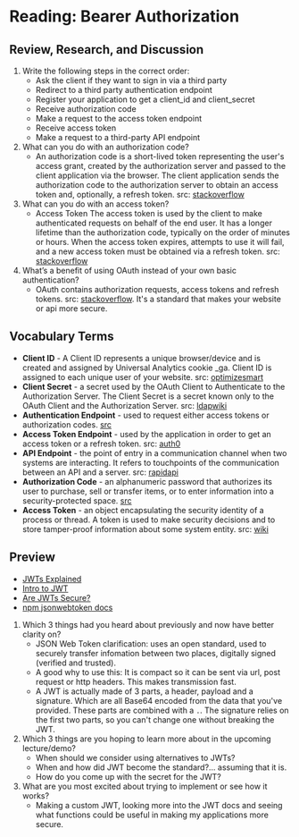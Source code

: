 # Reading: Bearer Authorization

## Review, Research, and Discussion

1. Write the following steps in the correct order:
    - Ask the client if they want to sign in via a third party
    - Redirect to a third party authentication endpoint
    - Register your application to get a client_id and client_secret
    - Receive authorization code
    - Make a request to the access token endpoint
    - Receive access token
    - Make a request to a third-party API endpoint
1. What can you do with an authorization code?
    - An authorization code is a short-lived token representing the user's access grant, created by the authorization server and passed to the client application via the browser. The client application sends the authorization code to the authorization server to obtain an access token and, optionally, a refresh token. src: [stackoverflow](https://stackoverflow.com/questions/8666316/facebook-oauth-2-0-code-and-token#:~:text=Access%20Token%20The%20access%20token,order%20of%20minutes%20or%20hours.)
1. What can you do with an access token?
    - Access Token The access token is used by the client to make authenticated requests on behalf of the end user. It has a longer lifetime than the authorization code, typically on the order of minutes or hours. When the access token expires, attempts to use it will fail, and a new access token must be obtained via a refresh token. src: [stackoverflow](https://stackoverflow.com/questions/8666316/facebook-oauth-2-0-code-and-token#:~:text=Access%20Token%20The%20access%20token,order%20of%20minutes%20or%20hours.)
1. What’s a benefit of using OAuth instead of your own basic authentication?
    - OAuth contains authorization requests, access tokens and refresh tokens. src: [stackoverflow](https://stackoverflow.com/questions/7561631/oauth-2-0-benefits-and-use-cases-why#:~:text=OAuth1%20(more%20precisely%20HMAC)%20requests,the%20data%20you're%20after.). It's a standard that makes your website or api more secure.

## Vocabulary Terms

- **Client ID** - A Client ID represents a unique browser/device and is created and assigned by Universal Analytics cookie _ga. Client ID is assigned to each unique user of your website. src: [optimizesmart](https://www.optimizesmart.com/understanding-the-difference-between-client-id-and-user-id/#:~:text=Analytics%20client%20ID%3F-,A%20Client%20ID%20represents%20a%20unique%20browser%2Fdevice%20and%20is,unique%20user%20of%20your%20website.)
- **Client Secret** - a secret used by the OAuth Client to Authenticate to the Authorization Server. The Client Secret is a secret known only to the OAuth Client and the Authorization Server. src: [ldapwiki](https://bit.ly/3tYHpqJ)
- **Authentication Endpoint** - used to request either access tokens or authorization codes. [src](https://identityserver.github.io/Documentation/docsv2/endpoints/authorization.html)
- **Access Token Endpoint** - used by the application in order to get an access token or a refresh token. src: [auth0](https://auth0.com/docs/protocols/protocol-oauth2)
- **API Endpoint** - the point of entry in a communication channel when two systems are interacting. It refers to touchpoints of the communication between an API and a server. src: [rapidapi](https://rapidapi.com/blog/api-glossary/endpoint/#:~:text=In%20simple%20terms%2C%20an%20API,an%20API%20and%20a%20server.)
- **Authorization Code** - an alphanumeric password that authorizes its user to purchase, sell or transfer items, or to enter information into a security-protected space. [src](https://www.investopedia.com/terms/a/authorization-code.asp#:~:text=What%20Is%20an%20Authorization%20Code,into%20a%20security%2Dprotected%20space.)
- **Access Token** - an object encapsulating the security identity of a process or thread. A token is used to make security decisions and to store tamper-proof information about some system entity. src: [wiki](https://en.wikipedia.org/wiki/Access_token#:~:text=An%20access%20token%20is%20an,information%20about%20some%20system%20entity.)

## Preview

- [JWTs Explained](https://www.youtube.com/watch?v=926mknSW9Lo)
- [Intro to JWT](https://jwt.io/introduction/)
- [Are JWTs Secure?](https://stackoverflow.com/questions/27301557/if-you-can-decode-jwt-how-are-they-secure)
- [npm jsonwebtoken docs](https://www.npmjs.com/package/jsonwebtoken)

1. Which 3 things had you heard about previously and now have better clarity on?
    - JSON Web Token clarification: uses an open standard, used to securely transfer infomation between two places, digitally signed (verified and trusted).
    - A good why to use this: It is compact so it can be sent via url, post request or http headers. This makes transmission fast.
    - A JWT is actually made of 3 parts, a header, payload and a signature. Which are all Base64 encoded from the data that you've provided. These parts are combined with a `.`. The signature relies on the first two parts, so you can't change one without breaking the JWT.
1. Which 3 things are you hoping to learn more about in the upcoming lecture/demo?
    - When should we consider using alternatives to JWTs?
    - When and how did JWT become the standard?... assuming that it is.
    - How do you come up with the secret for the JWT?
1. What are you most excited about trying to implement or see how it works?
    - Making a custom JWT, looking more into the JWT docs and seeing what functions could be useful in making my applications more secure.
